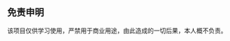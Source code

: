 <!--
 * @Author: your name
 * @Date: 2021-01-11 19:16:06
 * @LastEditTime: 2021-01-11 19:17:38
 * @LastEditors: Please set LastEditors
 * @Description: In User Settings Edit
 * @FilePath: \undefinedc:\Users\HASEE\Desktop\HiCnUnicom\README.md
-->
## 免责申明
    
该项目仅供学习使用，严禁用于商业用途，由此造成的一切后果，本人概不负责。
